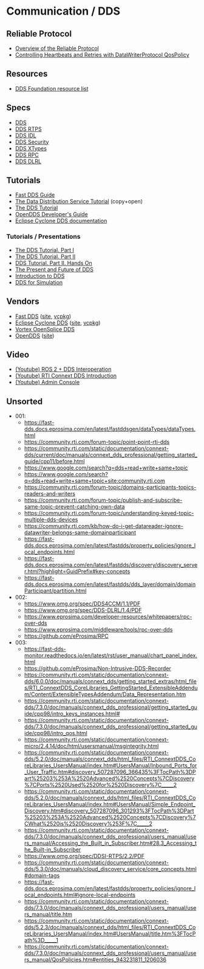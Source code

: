 # Communication / DDS

## Reliable Protocol
* [Overview of the Reliable Protocol](https://community.rti.com/static/documentation/connext-dds/5.3.0/doc/manuals/connext_dds/html_files/RTI_ConnextDDS_CoreLibraries_UsersManual/Content/UsersManual/Overview_of_the_Reliable_Protocol.htm#reliable_1394042328_613376)
* [Controlling Heartbeats and Retries with DataWriterProtocol QosPolicy](https://community.rti.com/static/documentation/connext-dds/5.3.0/doc/manuals/connext_dds/html_files/RTI_ConnextDDS_CoreLibraries_UsersManual/Content/UsersManual/Controlling_Heartbeats_and_Retries.htm)

## Resources
* [DDS Foundation resource list](https://www.dds-foundation.org/dds-resources/)

## Specs
* [DDS](https://www.omg.org/spec/DDS/1.4/PDF)
* [DDS RTPS](https://www.omg.org/spec/DDSI-RTPS/2.5/PDF)
* [DDS IDL](https://www.omg.org/spec/IDL/4.2/PDF)
* [DDS Security](https://www.omg.org/spec/DDS-SECURITY/1.2/PDF)
* [DDS XTypes](https://www.omg.org/spec/DDS-XTypes/1.3/PDF)
* [DDS RPC](https://www.omg.org/spec/DDS-RPC/1.0/PDF)
* [DDS DLRL](https://www.omg.org/spec/DDS-DLRL/1.4/PDF)

## Tutorials
* [Fast DDS Guide](https://fast-dds.docs.eprosima.com/en/latest/fastdds/getting_started/getting_started.html)
* [The Data Distribution Service Tutorial](https://www.researchgate.net/profile/Angelo-Corsaro/publication/273136749_The_Data_Distribution_Service_Tutorial/links/54f971d20cf28d6deca482a7/The-Data-Distribution-Service-Tutorial.pdf) (copy+open)
* [The DDS Tutorial](https://download.zettascale.online/www/docs/OpenSplice/v6/pdfs/OpenSplice_DDSTutorial.pdf)
* [OpenDDS Developer's Guide](https://downloads.opendds.org/OpenDDS/OpenDDS-latest.pdf)
* [Eclipse Cyclone DDS documentation](https://cyclonedds.io/docs/cyclonedds/latest/)

### Tutorials / Presentations
* [The DDS Tutorial. Part I](https://www.dds-foundation.org/sites/default/files/Tutorial-Part.I.pdf)
* [The DDS Tutorial. Part II](https://www.dds-foundation.org/sites/default/files/Tutorial-Part.II_.pdf)
* [DDS Tutorial. Part II. Hands On](https://www.dds-foundation.org/sites/default/files/DDS_Tutorial_RTEW09.pdf)
* [The Present and Future of DDS](https://www.onem2m.org/images/ppt/TP-2017-0164-The_Present_and_Future_of_DDS.pdf)
* [Introduction to DDS](https://www.dds-foundation.org/sites/default/files/DDS_Introduction_Tutorial_00-T1_Pardo-Castellote.pdf)
* [DDS for Simulation](https://www.simulationinformation.com/wp-content/uploads/2019/04/rti-ncs-seminar.pdf)

## Vendors
* [Fast DDS](https://github.com/eProsima/Fast-DDS) ([site](https://fast-dds.docs.eprosima.com/), [vcpkg](https://vcpkg.io/en/package/fastdds))
* [Eclipse Cyclone DDS](https://github.com/eclipse-cyclonedds/cyclonedds) ([site](https://cyclonedds.io/), [vcpkg](https://vcpkg.io/en/package/cyclonedds-cxx))
* [Vortex OpenSplice DDS](https://github.com/ADLINK-IST/opensplice)
* [OpenDDS](https://github.com/OpenDDS/OpenDDS) ([site](https://opendds.org/))

## Video
* [(Youtube) ROS 2 + DDS Interoperation](https://www.youtube.com/watch?v=GGqcrccWfeE)
* [(Youtube) RTI Connext DDS Introduction](https://www.youtube.com/watch?v=b-kwbVKfSF0)
* [(Youtube) Admin Console](https://www.youtube.com/watch?v=Ob_weer8Om4)

## Unsorted
* 001:
  * https://fast-dds.docs.eprosima.com/en/latest/fastddsgen/dataTypes/dataTypes.html
  * https://community.rti.com/forum-topic/point-point-rti-dds
  * https://community.rti.com/static/documentation/connext-dds/current/doc/manuals/connext_dds_professional/getting_started_guide/cpp11/before.html
  * https://www.google.com/search?q=dds+read+write+same+topic
  * https://www.google.com/search?q=dds+read+write+same+topic+site:community.rti.com
  * https://community.rti.com/forum-topic/domains-participants-topics-readers-and-writers
  * https://community.rti.com/forum-topic/publish-and-subscribe-same-topic-prevent-catching-own-data
  * https://community.rti.com/forum-topic/understanding-keyed-topic-multiple-dds-devices
  * https://community.rti.com/kb/how-do-i-get-datareader-ignore-datawriter-belongs-same-domainparticipant
  * https://fast-dds.docs.eprosima.com/en/latest/fastdds/property_policies/ignore_local_endpoints.html
  * https://fast-dds.docs.eprosima.com/en/latest/fastdds/discovery/discovery_server.html?highlight=GuidPrefix#key-concepts
  * https://fast-dds.docs.eprosima.com/en/latest/fastdds/dds_layer/domain/domainParticipant/partition.html
* 002:
  * https://www.omg.org/spec/DDS4CCM/1.1/PDF
  * https://www.omg.org/spec/DDS-DLRL/1.4/PDF
  * https://www.eprosima.com/developer-resources/whitepapers/rpc-over-dds
  * https://www.eprosima.com/middleware/tools/rpc-over-dds
  * https://github.com/eProsima/RPC
* 003:
  * https://fast-dds-monitor.readthedocs.io/en/latest/rst/user_manual/chart_panel_index.html
  * https://github.com/eProsima/Non-Intrusive-DDS-Recorder
  * https://community.rti.com/static/documentation/connext-dds/6.0.0/doc/manuals/connext_dds/getting_started_extras/html_files/RTI_ConnextDDS_CoreLibraries_GettingStarted_ExtensibleAddendum/Content/ExtensibleTypesAddendum/Data_Representation.htm
  * https://community.rti.com/static/documentation/connext-dds/7.3.0/doc/manuals/connext_dds_professional/getting_started_guide/cpp98/intro_keys_instances.html#
  * https://community.rti.com/static/documentation/connext-dds/7.3.0/doc/manuals/connext_dds_professional/getting_started_guide/cpp98/intro_qos.html
  * https://community.rti.com/static/documentation/connext-micro/2.4.14/doc/html/usersmanual/msgintegrity.html
  * https://community.rti.com/static/documentation/connext-dds/5.2.0/doc/manuals/connext_dds/html_files/RTI_ConnextDDS_CoreLibraries_UsersManual/index.htm#UsersManual/Inbound_Ports_for_User_Traffic.htm#discovery_507287096_366435%3FTocPath%3DPart%25203%253A%2520Advanced%2520Concepts%7CDiscovery%7CPorts%2520Used%2520for%2520Discovery%7C_____2
  * https://community.rti.com/static/documentation/connext-dds/5.2.0/doc/manuals/connext_dds/html_files/RTI_ConnextDDS_CoreLibraries_UsersManual/index.htm#UsersManual/Simple_Endpoint_Discovery.htm#discovery_507287096_301293%3FTocPath%3DPart%25203%253A%2520Advanced%2520Concepts%7CDiscovery%7CWhat%2520is%2520Discovery%253F%7C_____2
  * https://community.rti.com/static/documentation/connext-dds/7.3.0/doc/manuals/connext_dds_professional/users_manual/users_manual/Accessing_the_Built_in_Subscriber.htm#28.3_Accessing_the_Built-in_Subscriber
  * https://www.omg.org/spec/DDSI-RTPS/2.2/PDF
  * https://community.rti.com/static/documentation/connext-dds/5.3.0/doc/manuals/cloud_discovery_service/core_concepts.html#domain-tags
  * https://fast-dds.docs.eprosima.com/en/latest/fastdds/property_policies/ignore_local_endpoints.html#ignore-local-endpoints
  * https://community.rti.com/static/documentation/connext-dds/7.3.0/doc/manuals/connext_dds_professional/users_manual/users_manual/title.htm
  * https://community.rti.com/static/documentation/connext-dds/5.2.3/doc/manuals/connext_dds/html_files/RTI_ConnextDDS_CoreLibraries_UsersManual/index.htm#UsersManual/title.htm%3FTocPath%3D_____1
  * https://community.rti.com/static/documentation/connext-dds/7.3.0/doc/manuals/connext_dds_professional/users_manual/users_manual/QosPolicies.htm#entities_943231811_1206036
  
